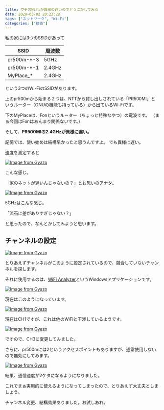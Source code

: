 ```yaml
---
title: ウチのWifiが異様の遅いのでどうにかしてみる
date: 2020-03-02 20:23:28
tags: ["ネットワーク", "Wi-Fi"]
categories: ["技術"]
---
```


私の家には3つのSSIDがあって

| SSID       | 周波数 |
| ---------- | ------ |
| pr500m-*-3 | 5GHz   |
| pr500m-*-1 | 2.4GHz |
| MyPlace_*  | 2.4GHz |

という3つのWi-FiのSSIDがあります。

上のpr500mから始まる２つは、NTTから貸し出しされている「PR500MI」というルーター（ONUの機能も持っている）から出ているWi-Fiです。

下のMyPlaceは、Fonというルーター（ちょっと特殊なやつ）の電波です。
（まぁ今回はFonはあんまり関係ないです。）

そして、**PR500MIの2.4GHzが異様に遅い。**

記憶では、使い始めは結構早かったと思うんですよ。
でも異様に遅い。

速度を測定すると

[![Image from Gyazo](https://i.gyazo.com/466cf818ded75c6a353f9265c87bff73.png)](https://gyazo.com/466cf818ded75c6a353f9265c87bff73)

こんな感じ。

「家のネットが遅いんじゃないの？」とお思いのアナタ。

[![Image from Gyazo](https://i.gyazo.com/080b3ca15a6ae41f79e22a589cdb1950.png)](https://gyazo.com/080b3ca15a6ae41f79e22a589cdb1950)

5GHzはこんな感じ。

「流石に差がありすぎじゃない？」

と思ったので、なんとかしてみようと思います。

## チャンネルの設定

[![Image from Gyazo](https://i.gyazo.com/b5b4309022daad7d04d2184975b74b5d.png)](https://gyazo.com/b5b4309022daad7d04d2184975b74b5d)

とりあえずチャンネルがこのように設定されているので、競合していないチャンネルを探します。

それに使用するのは、[WiFi Analyzer](https://www.microsoft.com/ja-jp/p/wifi-analyzer/9nblggh33n0n#activetab=pivot:overviewtab)というWindowsアプリケーションです。

[![Image from Gyazo](https://i.gyazo.com/24d88856d55a167bcbefe21f12f949a7.png)](https://gyazo.com/24d88856d55a167bcbefe21f12f949a7)

現在はこのようになっています。

[![Image from Gyazo](https://i.gyazo.com/c3fe9811b97a5ff3d0acf451d610d569.png)](https://gyazo.com/c3fe9811b97a5ff3d0acf451d610d569)

現在はCH1ですが、これは他のWiFiと干渉しているようです。

[![Image from Gyazo](https://i.gyazo.com/25977972f9d5c8d9359fd3d0684512e6.png)](https://gyazo.com/25977972f9d5c8d9359fd3d0684512e6)

ですので、CH3に変更してみました。

さらに、pr500mには2というアクセスポイントもありますが、通常使用しないので無効にしてみます。

[![Image from Gyazo](https://i.gyazo.com/00ee799fd91fb27ea011bc6ec39ca0f0.png)](https://gyazo.com/00ee799fd91fb27ea011bc6ec39ca0f0)

結果、通信速度が2ケタになるようになりました。

これでまぁ実用的に使えるようになってしまったので、とりあえず大丈夫としましょう。

チャンネル変更、結構効果ありました。お試しあれ。